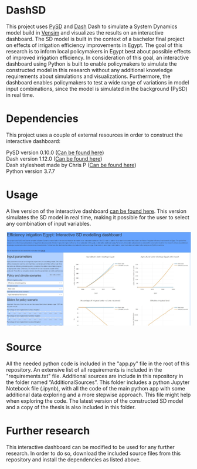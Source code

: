 # DashSD
This project uses <a href="https://pysd.readthedocs.io/en/master/">PySD</a> and <a href="https://dash.plotly.com/">Dash</a> Dash to simulate a System Dynamics model build in <a href="https://vensim.com/">Vensim</a> and visualizes the results on an interactive dashboard. The SD model is built in the context of a bachelor final project on effects of irrigation efficiency improvements in Egypt. The goal of this research is to inform local policymakers in Egypt best about possible effects of improved irrigation efficiency. In consideration of this goal, an interactive dashboard using Python is built to enable policymakers to simulate the constructed model in this research without any additional knowledge requirements about simulations and visualizations. Furthermore, the dashboard enables policymakers to test a wide range of variations in model input combinations, since the model is simulated in the background (PySD) in real time.

# Dependencies
This project uses a couple of external resources in order to construct the interactive dashboard:

PySD version 0.10.0 (<a href="https://pysd.readthedocs.io/en/master/">Can be found here</a>) <br>
Dash version 1.12.0 (<a href="https://dash.plotly.com/">Can be found here</a>) <br>
Dash stylesheet made by Chris P (<a href="https://codepen.io/chriddyp/pen/dZVMbK">Can be found here</a>) <br>
Python version 3.7.7 <br>

# Usage
A live version of the interactive dashboard <a href="http://dashsd.herokuapp.com/">can be found here</a>. This version simulates the SD model in real time, making it possible for the user to select any combination of input variables. 

![Alt text](AdditionalSources/DashSDScreenshot.jpg?raw=true "Live version")

# Source
All the needed python code is included in the "app.py" file in the root of this repository. An extensive list of all requirements is included in the "requirements.txt" file. 
Additional sources are include in this repository in the folder named “AdditionalSources”. This folder includes a python Jupyter Notebook file (.ipynb), with all the code of the main python app with some additional data exploring and a more stepwise approach. This file might help when exploring the code. The latest version of the constructed SD model and a copy of the thesis is also included in this folder. 

# Further research
This interactive dashboard can be modified to be used for any further research. In order to do so, download the included source files from this repository and install the dependencies as listed above. 
